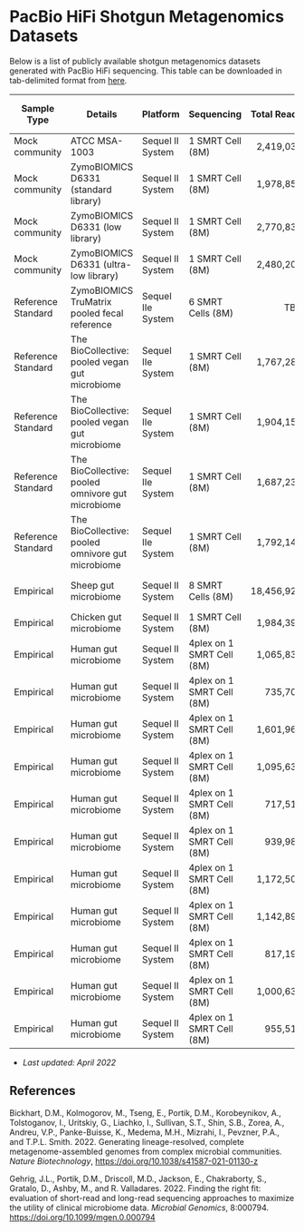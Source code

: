 # PacBio HiFi Shotgun Metagenomics Datasets

Below is a list of publicly available shotgun metagenomics datasets generated with PacBio HiFi sequencing. This table can be downloaded in tab-delimited format from [here](https://github.com/PacificBiosciences/pb-metagenomics-tools/blob/master/docs/PacBio-Data.txt).

|  Sample Type|  Details|  Platform|  Sequencing|  Total Reads|  Mean Read Length|  Total Data|  Median Quality|  NCBI Project|  NCBI Experiment|  SRA Accession|  Study|  Year|  
|  ----|  ----|  ----|  ----|  ----:|  ----:|  ----:|  ----:|  ----|  ----|  ----|  ----|  ----|  
|  Mock community|  ATCC MSA-1003|  Sequel II System|  1 SMRT Cell (8M)|  2,419,037|  8.4 kb|  20.5 Gbp|  Q36|  [PRJNA546278](https://www.ncbi.nlm.nih.gov/bioproject/PRJNA546278/)|  [SRX6095783](https://www.ncbi.nlm.nih.gov/sra/SRX6095783)|  [SRR9328980](https://trace.ncbi.nlm.nih.gov/Traces/sra/?run=SRR9328980)|  NA|  2019|  
|  Mock community|  ZymoBIOMICS D6331 (standard library)|  Sequel II System|  1 SMRT Cell (8M)|  1,978,852|  9.1 kb|  17.9 Gbp|  Q39|  [PRJNA680590](https://www.ncbi.nlm.nih.gov/bioproject/PRJNA680590/)|  [SRX9569057](https://www.ncbi.nlm.nih.gov/sra/SRX9569057)|  [SRR13128014](https://trace.ncbi.nlm.nih.gov/Traces/sra/?run=SRR13128014)|  NA|  2020|  
|  Mock community|  ZymoBIOMICS D6331 (low library)|  Sequel II System|  1 SMRT Cell (8M)|  2,770,833|  9.3 kb|  25.8 Gbp|  Q39|  [PRJNA680590](https://www.ncbi.nlm.nih.gov/bioproject/PRJNA680590/)|  [SRX9569058](https://www.ncbi.nlm.nih.gov/sra/SRX9569058)|  [SRR13128013](https://trace.ncbi.nlm.nih.gov/Traces/sra/?run=SRR13128013)|  NA|  2020|  
|  Mock community|  ZymoBIOMICS D6331 (ultra-low library)|  Sequel II System|  1 SMRT Cell (8M)|  2,480,208|  8.6 kb|  21.3 Gbp|  Q38|  [PRJNA680590](https://www.ncbi.nlm.nih.gov/bioproject/PRJNA680590/)|  [SRX9569059](https://www.ncbi.nlm.nih.gov/sra/SRX9569059)|  [SRR13128012](https://trace.ncbi.nlm.nih.gov/Traces/sra/?run=SRR13128012)|  NA|  2020|  
|  Reference Standard|  ZymoBIOMICS TruMatrix pooled fecal reference|  Sequel IIe System|  6 SMRT Cells (8M)|  TBD|  TBD|  TBD|  TBD|  TBD|  TBD|  |  NA|  2022|  
|  Reference Standard|  The BioCollective: pooled vegan gut microbiome|  Sequel IIe System|  1 SMRT Cell (8M)|  1,767,289|  8.6 kb|  15.2 Gbp|  Q39|  [PRJNA750084](https://www.ncbi.nlm.nih.gov/bioproject/PRJNA750084/)|  [SRX11580195](https://www.ncbi.nlm.nih.gov/sra/SRX11580195)|  [SRR15275210](https://trace.ncbi.nlm.nih.gov/Traces/sra/?run=SRR15275210)|  NA|  2021|  
|  Reference Standard|  The BioCollective: pooled vegan gut microbiome|  Sequel IIe System|  1 SMRT Cell (8M)|  1,904,159|  9.8 kb|  18.8 Gbp|  Q39|  [PRJNA750084](https://www.ncbi.nlm.nih.gov/bioproject/PRJNA750084/)|  [SRX11580194](https://www.ncbi.nlm.nih.gov/sra/SRX11580194)|  [SRR15275211](https://trace.ncbi.nlm.nih.gov/Traces/sra/?run=SRR15275211)|  NA|  2021|  
|  Reference Standard|  The BioCollective: pooled omnivore gut microbiome|  Sequel IIe System|  1 SMRT Cell (8M)|  1,687,238|  9.2 kb|  15.5 Gbp|  Q40|  [PRJNA750084](https://www.ncbi.nlm.nih.gov/bioproject/PRJNA750084/)|  [SRX11580193](https://www.ncbi.nlm.nih.gov/sra/SRX11580193)|  [SRR15275212](https://trace.ncbi.nlm.nih.gov/Traces/sra/?run=SRR15275212)|  NA|  2021|  
|  Reference Standard|  The BioCollective: pooled omnivore gut microbiome|  Sequel IIe System|  1 SMRT Cell (8M)|  1,792,146|  10.3 kb|  18.5 Gbp|  Q40|  [PRJNA750084](https://www.ncbi.nlm.nih.gov/bioproject/PRJNA750084/)|  [SRX11580192](https://www.ncbi.nlm.nih.gov/sra/SRX11580192)|  [SRR15275213](https://trace.ncbi.nlm.nih.gov/Traces/sra/?run=SRR15275213)|  NA|  2021|  
|  Empirical|  Sheep gut microbiome|  Sequel II System|  8 SMRT Cells (8M)|  18,456,925|  11.2 kb|  206.5 Gbp|  Q35|  [PRJNA595610](https://www.ncbi.nlm.nih.gov/bioproject/PRJNA595610/)|  [SRX10647529](https://www.ncbi.nlm.nih.gov/sra/SRX10647529)|  [SRR14289618](https://trace.ncbi.nlm.nih.gov/Traces/sra/?run=SRR14289618)|  Bickhart et al. 2022|  2021|  
|  Empirical|  Chicken gut microbiome|  Sequel II System|  1 SMRT Cell (8M)|  1,984,390|  16.9 kb|  33.6 Gbp|  Q30|  [PRJNA748109](https://www.ncbi.nlm.nih.gov/bioproject/PRJNA748109)|  [SRX11520539](https://www.ncbi.nlm.nih.gov/sra/SRX11520539)|  [SRR15214153](https://trace.ncbi.nlm.nih.gov/Traces/sra/?run=SRR15214153)|  NA|  2021|  
|  Empirical|  Human gut microbiome|  Sequel II System|  4plex on 1 SMRT Cell (8M)|  1,065,834|  6.2 kb|  6.7 Gbp|  Q39|  [PRJNA754443](https://www.ncbi.nlm.nih.gov/bioproject/PRJNA754443/)|  [SRX11788790](https://www.ncbi.nlm.nih.gov/sra/SRX11788790/)|  [SRR15489020](https://trace.ncbi.nlm.nih.gov/Traces/sra/?run=SRR15489020)|  Gehrig et al. 2022|  2021|  
|  Empirical|  Human gut microbiome|  Sequel II System|  4plex on 1 SMRT Cell (8M)|  735,702|  6.5 kb|  4.8 Gbp|  Q39|  [PRJNA754443](https://www.ncbi.nlm.nih.gov/bioproject/PRJNA754443/)|  [SRX11788791](https://www.ncbi.nlm.nih.gov/sra/SRX11788791)|  [SRR15489019](https://trace.ncbi.nlm.nih.gov/Traces/sra/?run=SRR15489019)|  Gehrig et al. 2022|  2021|  
|  Empirical|  Human gut microbiome|  Sequel II System|  4plex on 1 SMRT Cell (8M)|  1,601,967|  6.6 kb|  10.6 Gbp|  Q39|  [PRJNA754443](https://www.ncbi.nlm.nih.gov/bioproject/PRJNA754443/)|  [SRX11788792](https://www.ncbi.nlm.nih.gov/sra/SRX11788792)|  [SRR15489018](https://trace.ncbi.nlm.nih.gov/Traces/sra/?run=SRR15489018)|  Gehrig et al. 2022|  2021|  
|  Empirical|  Human gut microbiome|  Sequel II System|  4plex on 1 SMRT Cell (8M)|  1,095,633|  6.7 kb|  7.3 Gbp|  Q39|  [PRJNA754443](https://www.ncbi.nlm.nih.gov/bioproject/PRJNA754443/)|  [SRX11788793](https://www.ncbi.nlm.nih.gov/sra/SRX11788793)|  [SRR15489017](https://trace.ncbi.nlm.nih.gov/Traces/sra/?run=SRR15489017)|  Gehrig et al. 2022|  2021|  
|  Empirical|  Human gut microbiome|  Sequel II System|  4plex on 1 SMRT Cell (8M)|  717,518|  5.0 kb|  3.6 Gbp|  Q36|  [PRJNA754443](https://www.ncbi.nlm.nih.gov/bioproject/PRJNA754443/)|  [SRX11788794](https://www.ncbi.nlm.nih.gov/sra/SRX11788794)|  [SRR15489016](https://trace.ncbi.nlm.nih.gov/Traces/sra/?run=SRR15489016)|  Gehrig et al. 2022|  2021|  
|  Empirical|  Human gut microbiome|  Sequel II System|  4plex on 1 SMRT Cell (8M)|  939,988|  6.2 kb|  5.8 Gbp|  Q36|  [PRJNA754443](https://www.ncbi.nlm.nih.gov/bioproject/PRJNA754443/)|  [SRX11788795](https://www.ncbi.nlm.nih.gov/sra/SRX11788795)|  [SRR15489015](https://trace.ncbi.nlm.nih.gov/Traces/sra/?run=SRR15489015)|  Gehrig et al. 2022|  2021|  
|  Empirical|  Human gut microbiome|  Sequel II System|  4plex on 1 SMRT Cell (8M)|  1,172,506|  6.4 kb|  7.5 Gbp|  Q36|  [PRJNA754443](https://www.ncbi.nlm.nih.gov/bioproject/PRJNA754443/)|  [SRX11788796](https://www.ncbi.nlm.nih.gov/sra/SRX11788796)|  [SRR15489014](https://trace.ncbi.nlm.nih.gov/Traces/sra/?run=SRR15489014)|  Gehrig et al. 2022|  2021|  
|  Empirical|  Human gut microbiome|  Sequel II System|  4plex on 1 SMRT Cell (8M)|  1,142,896|  6.1 kb|  7.0 Gbp|  Q36|  [PRJNA754443](https://www.ncbi.nlm.nih.gov/bioproject/PRJNA754443/)|  [SRX11788797](https://www.ncbi.nlm.nih.gov/sra/SRX11788797)|  [SRR15489013](https://trace.ncbi.nlm.nih.gov/Traces/sra/?run=SRR15489013)|  Gehrig et al. 2022|  2021|  
|  Empirical|  Human gut microbiome|  Sequel II System|  4plex on 1 SMRT Cell (8M)|  817,197|  7.1 kb|  5.8 Gbp|  Q40|  [PRJNA754443](https://www.ncbi.nlm.nih.gov/bioproject/PRJNA754443/)|  [SRX11788799](https://www.ncbi.nlm.nih.gov/sra/SRX11788799)|  [SRR15489011](https://trace.ncbi.nlm.nih.gov/Traces/sra/?run=SRR15489011)|  Gehrig et al. 2022|  2021|  
|  Empirical|  Human gut microbiome|  Sequel II System|  4plex on 1 SMRT Cell (8M)|  1,000,637|  6.4 kb|  6.4 Gbp|  Q40|  [PRJNA754443](https://www.ncbi.nlm.nih.gov/bioproject/PRJNA754443/)|  [SRX11788800](https://www.ncbi.nlm.nih.gov/sra/SRX11788800)|  [SRR15489010](https://trace.ncbi.nlm.nih.gov/Traces/sra/?run=SRR15489010)|  Gehrig et al. 2022|  2021|  
|  Empirical|  Human gut microbiome|  Sequel II System|  4plex on 1 SMRT Cell (8M)|  955,510|  6.6 kb|  6.4 Gbp|  Q40|  [PRJNA754443](https://www.ncbi.nlm.nih.gov/bioproject/PRJNA754443/)|  [SRX11788801](https://www.ncbi.nlm.nih.gov/sra/SRX11788901)|  [SRR15489009](https://trace.ncbi.nlm.nih.gov/Traces/sra/?run=SRR15489009)|  Gehrig et al. 2022|  2021|  
+ *Last updated: April 2022*

## References

Bickhart, D.M., Kolmogorov, M., Tseng, E., Portik, D.M., Korobeynikov, A., Tolstoganov, I., Uritskiy, G., Liachko, I., Sullivan, S.T., Shin, S.B., Zorea, A., Andreu, V.P., Panke-Buisse, K., Medema, M.H., Mizrahi, I., Pevzner, P.A., and T.P.L. Smith. 2022. Generating lineage-resolved, complete metagenome-assembled genomes from complex microbial communities. *Nature Biotechnology*, https://doi.org/10.1038/s41587-021-01130-z

Gehrig, J.L., Portik, D.M., Driscoll, M.D., Jackson, E., Chakraborty, S., Gratalo, D., Ashby, M., and R. Valladares. 2022. Finding the right fit: evaluation of short-read and long-read sequencing approaches to maximize the utility of clinical microbiome data. *Microbial Genomics*, 8:000794. https://doi.org/10.1099/mgen.0.000794